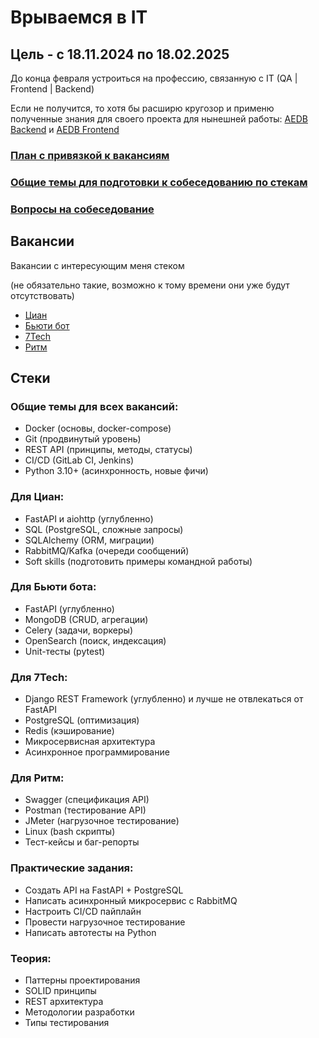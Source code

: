 # Врываемся в IT

## Цель - с 18.11.2024 по 18.02.2025
До конца февраля устроиться на профессию, связанную с IT (QA | Frontend | Backend) 

Если не получится, то хотя бы расширю кругозор и применю полученные знания для своего проекта для нынешней работы: [AEDB Backend](https://github.com/mikey-semy/work-aedb.git) и [AEDB Frontend](https://github.com/mikey-semy/frontend-aedb.git)

### [План с привязкой к вакансиям](plan.md)
### [Общие темы для подготовки к собеседованию по стекам](common.md)
### [Вопросы на собеседование](questions.md)

## Вакансии
Вакансии с интересующим меня стеком 

(не обязательно такие, возможно к тому времени они уже будут отсутствовать)
- [Циан](https://hh.ru/vacancy/108800548?from=share_ios)
- [Бьюти бот](https://hh.ru/vacancy/107956470?from=share_ios)
- [7Tech](https://hh.ru/vacancy/110307647?from=share_ios)
- [Ритм](https://hh.ru/vacancy/91325955?from=share_ios)

## Стеки
### Общие темы для всех вакансий:
- Docker (основы, docker-compose)
- Git (продвинутый уровень)
- REST API (принципы, методы, статусы)
- CI/CD (GitLab CI, Jenkins)
- Python 3.10+ (асинхронность, новые фичи)

### Для Циан:
- FastAPI и aiohttp (углубленно)
- SQL (PostgreSQL, сложные запросы)
- SQLAlchemy (ORM, миграции)
- RabbitMQ/Kafka (очереди сообщений)
- Soft skills (подготовить примеры командной работы)

### Для Бьюти бота:
- FastAPI (углубленно)
- MongoDB (CRUD, агрегации)
- Celery (задачи, воркеры)
- OpenSearch (поиск, индексация)
- Unit-тесты (pytest)

### Для 7Tech:
- Django REST Framework (углубленно) и лучше не отвлекаться от FastAPI
- PostgreSQL (оптимизация)
- Redis (кэширование)
- Микросервисная архитектура
- Асинхронное программирование

### Для Ритм:
- Swagger (спецификация API)
- Postman (тестирование API)
- JMeter (нагрузочное тестирование)
- Linux (bash скрипты)
- Тест-кейсы и баг-репорты

### Практические задания:
- Создать API на FastAPI + PostgreSQL
- Написать асинхронный микросервис с RabbitMQ
- Настроить CI/CD пайплайн
- Провести нагрузочное тестирование
- Написать автотесты на Python

### Теория:
- Паттерны проектирования
- SOLID принципы
- REST архитектура
- Методологии разработки
- Типы тестирования
